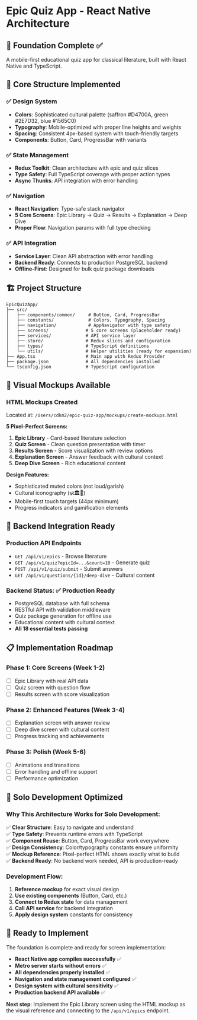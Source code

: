 # Epic Quiz App - React Native Architecture

## 🎯 Foundation Complete ✅

A mobile-first educational quiz app for classical literature, built with React Native and TypeScript.

## 📱 Core Structure Implemented

### ✅ Design System
- **Colors**: Sophisticated cultural palette (saffron #D4700A, green #2E7D32, blue #1565C0)
- **Typography**: Mobile-optimized with proper line heights and weights
- **Spacing**: Consistent 4px-based system with touch-friendly targets
- **Components**: Button, Card, ProgressBar with variants

### ✅ State Management
- **Redux Toolkit**: Clean architecture with epic and quiz slices
- **Type Safety**: Full TypeScript coverage with proper action types
- **Async Thunks**: API integration with error handling

### ✅ Navigation
- **React Navigation**: Type-safe stack navigator
- **5 Core Screens**: Epic Library → Quiz → Results → Explanation → Deep Dive
- **Proper Flow**: Navigation params with full type checking

### ✅ API Integration
- **Service Layer**: Clean API abstraction with error handling
- **Backend Ready**: Connects to production PostgreSQL backend
- **Offline-First**: Designed for bulk quiz package downloads

## 🏗️ Project Structure

```
EpicQuizApp/
├── src/
│   ├── components/common/     # Button, Card, ProgressBar
│   ├── constants/             # Colors, Typography, Spacing
│   ├── navigation/            # AppNavigator with type safety
│   ├── screens/              # 5 core screens (placeholder ready)
│   ├── services/             # API service layer
│   ├── store/                # Redux slices and configuration
│   ├── types/                # TypeScript definitions
│   └── utils/                # Helper utilities (ready for expansion)
├── App.tsx                   # Main app with Redux Provider
├── package.json              # All dependencies installed
└── tsconfig.json             # TypeScript configuration
```

## 🎨 Visual Mockups Available

### HTML Mockups Created
Located at: `/Users/cdkm2/epic-quiz-app/mockups/create-mockups.html`

**5 Pixel-Perfect Screens:**
1. **Epic Library** - Card-based literature selection
2. **Quiz Screen** - Clean question presentation with timer
3. **Results Screen** - Score visualization with review options
4. **Explanation Screen** - Answer feedback with cultural context
5. **Deep Dive Screen** - Rich educational content

**Design Features:**
- Sophisticated muted colors (not loud/garish)
- Cultural iconography (🕉️🏛️🏺)
- Mobile-first touch targets (44px minimum)
- Progress indicators and gamification elements

## 🔗 Backend Integration Ready

### Production API Endpoints
- `GET /api/v1/epics` - Browse literature
- `GET /api/v1/quiz?epicId=...&count=10` - Generate quiz
- `POST /api/v1/quiz/submit` - Submit answers
- `GET /api/v1/questions/{id}/deep-dive` - Cultural content

### Backend Status: ✅ Production Ready
- PostgreSQL database with full schema
- RESTful API with validation middleware
- Quiz package generation for offline use
- Educational content with cultural context
- **All 18 essential tests passing**

## 📋 Implementation Roadmap

### Phase 1: Core Screens (Week 1-2)
- [ ] Epic Library with real API data
- [ ] Quiz screen with question flow
- [ ] Results screen with score visualization

### Phase 2: Enhanced Features (Week 3-4)
- [ ] Explanation screen with answer review
- [ ] Deep dive screen with cultural content
- [ ] Progress tracking and achievements

### Phase 3: Polish (Week 5-6)
- [ ] Animations and transitions
- [ ] Error handling and offline support
- [ ] Performance optimization

## 🎯 Solo Development Optimized

### Why This Architecture Works for Solo Development:
✅ **Clear Structure**: Easy to navigate and understand  
✅ **Type Safety**: Prevents runtime errors with TypeScript  
✅ **Component Reuse**: Button, Card, ProgressBar work everywhere  
✅ **Design Consistency**: Color/typography constants ensure uniformity  
✅ **Mockup Reference**: Pixel-perfect HTML shows exactly what to build  
✅ **Backend Ready**: No backend work needed, API is production-ready  

### Development Flow:
1. **Reference mockup** for exact visual design
2. **Use existing components** (Button, Card, etc.)
3. **Connect to Redux state** for data management
4. **Call API service** for backend integration
5. **Apply design system** constants for consistency

## 🚀 Ready to Implement

The foundation is complete and ready for screen implementation:
- **React Native app compiles successfully** ✅
- **Metro server starts without errors** ✅
- **All dependencies properly installed** ✅
- **Navigation and state management configured** ✅
- **Design system with cultural sensitivity** ✅
- **Production backend API available** ✅

**Next step**: Implement the Epic Library screen using the HTML mockup as the visual reference and connecting to the `/api/v1/epics` endpoint.